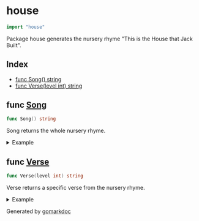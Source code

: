 <!-- Code generated by gomarkdoc. DO NOT EDIT -->

# house

```go
import "house"
```

Package house generates the nursery rhyme "This is the House that Jack Built".

## Index

- [func Song() string](<#func-song>)
- [func Verse(level int) string](<#func-verse>)


## func [Song](<https://github.com/vpayno/exercism-workspace/blob/main/go/house/house.go#L68>)

```go
func Song() string
```

Song returns the whole nursery rhyme.

<details><summary>Example</summary>
<p>

```go
{
	song := Song()
	fmt.Println(song)

}
```

#### Output

```
This is the house that Jack built.

This is the malt
that lay in the house that Jack built.

This is the rat
that ate the malt
that lay in the house that Jack built.

This is the cat
that killed the rat
that ate the malt
that lay in the house that Jack built.

This is the dog
that worried the cat
that killed the rat
that ate the malt
that lay in the house that Jack built.

This is the cow with the crumpled horn
that tossed the dog
that worried the cat
that killed the rat
that ate the malt
that lay in the house that Jack built.

This is the maiden all forlorn
that milked the cow with the crumpled horn
that tossed the dog
that worried the cat
that killed the rat
that ate the malt
that lay in the house that Jack built.

This is the man all tattered and torn
that kissed the maiden all forlorn
that milked the cow with the crumpled horn
that tossed the dog
that worried the cat
that killed the rat
that ate the malt
that lay in the house that Jack built.

This is the priest all shaven and shorn
that married the man all tattered and torn
that kissed the maiden all forlorn
that milked the cow with the crumpled horn
that tossed the dog
that worried the cat
that killed the rat
that ate the malt
that lay in the house that Jack built.

This is the rooster that crowed in the morn
that woke the priest all shaven and shorn
that married the man all tattered and torn
that kissed the maiden all forlorn
that milked the cow with the crumpled horn
that tossed the dog
that worried the cat
that killed the rat
that ate the malt
that lay in the house that Jack built.

This is the farmer sowing his corn
that kept the rooster that crowed in the morn
that woke the priest all shaven and shorn
that married the man all tattered and torn
that kissed the maiden all forlorn
that milked the cow with the crumpled horn
that tossed the dog
that worried the cat
that killed the rat
that ate the malt
that lay in the house that Jack built.

This is the horse and the hound and the horn
that belonged to the farmer sowing his corn
that kept the rooster that crowed in the morn
that woke the priest all shaven and shorn
that married the man all tattered and torn
that kissed the maiden all forlorn
that milked the cow with the crumpled horn
that tossed the dog
that worried the cat
that killed the rat
that ate the malt
that lay in the house that Jack built.
```

</p>
</details>

## func [Verse](<https://github.com/vpayno/exercism-workspace/blob/main/go/house/house.go#L10>)

```go
func Verse(level int) string
```

Verse returns a specific verse from the nursery rhyme.

<details><summary>Example</summary>
<p>

```go
{
	fmt.Println(Verse(1))
	fmt.Println()
	fmt.Println(Verse(12))

}
```

#### Output

```
This is the house that Jack built.

This is the horse and the hound and the horn
that belonged to the farmer sowing his corn
that kept the rooster that crowed in the morn
that woke the priest all shaven and shorn
that married the man all tattered and torn
that kissed the maiden all forlorn
that milked the cow with the crumpled horn
that tossed the dog
that worried the cat
that killed the rat
that ate the malt
that lay in the house that Jack built.
```

</p>
</details>



Generated by [gomarkdoc](<https://github.com/princjef/gomarkdoc>)

